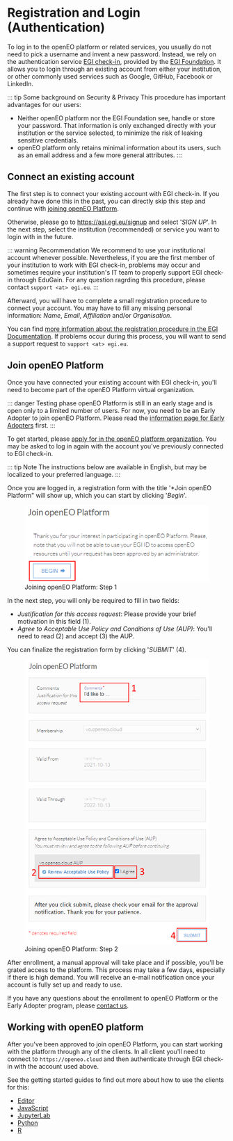 # Registration and Login (Authentication)

To log in to the openEO platform or related services,
you usually do not need to pick a username and invent a new password. 
Instead, we rely on the authentication service [EGI check-in](https://www.egi.eu/services/check-in/),
provided by the [EGI Foundation](https://egi.eu). 
It allows you to login through an existing account from either your institution,
or other commonly used services such as Google, GitHub, Facebook or LinkedIn.

::: tip Some background on Security & Privacy
This procedure has important advantages for our users:

- Neither openEO platform nor the EGI Foundation see, handle or store your password.
  That information is only exchanged directly with your institution or the service selected, 
  to minimize the risk of leaking sensitive credentials.
- openEO platform only retains minimal information about its users,
  such as an email address and a few more general attributes.
:::

## Connect an existing account

The first step is to connect your existing account with EGI check-in.
If you already have done this in the past, you can directly skip this step and 
continue with [joining openEO Platform](#join-openeo-platform).

Otherwise, please go to <https://aai.egi.eu/signup> and select '*SIGN UP*'.
In the next step, select the institution (recommended) or service you want to login with in the future.

::: warning Recommendation
We recommend to use your institutional account whenever possible.
Nevertheless, if you are the first member of your institution to work with EGI check-in, 
problems may occur and sometimes require your institution's IT team to properly
support EGI check-in through EduGain. For any question ragrding this procedure,
please contact `support <at> egi.eu`.
:::

Afterward, you will have to complete a small registration procedure to connect your account.
You may have to fill any missing personal information: *Name*, *Email*, *Affiliation* and/or *Organisation*.

You can find [more information about the registration procedure in the EGI Documentation](https://docs.egi.eu/users/check-in/signup/).
If problems occur during this process, you will want to send a support request to `support <at> egi.eu`.

## Join openEO Platform

Once you have connected your existing account with EGI check-in, you'll need to
become part of the openEO Platform virtual organization.

::: danger Testing phase
openEO Platform is still in an early stage and is open only to a limited number of users.
For now, you need to be an Early Adopter to join openEO Platform.
Please read the [information page for Early Adopters](https://openeo.cloud/early-adopters/) first.
:::

To get started, please [apply for in the openEO platform organization](https://aai.egi.eu/registry/co_petitions/start/coef:327).
You may be asked to log in again with the account you've previously connected to EGI check-in.

::: tip Note
The instructions below are available in English, but may be localized to your preferred language.
:::

Once you are logged in, a registration form with the title '*Join openEO Platform" will show up,
which you can start by clicking '*Begin*'.

<figure>
    <img src="./join1.png" alt="Join openEO Platform - Step 1">
    <figcaption>Joining openEO Platform: Step 1</figcaption>
</figure>

In the next step, you will only be required to fill in two fields:
- *Justification for this access request*: Please provide your brief motivation in this field (1).
- *Agree to Acceptable Use Policy and Conditions of Use (AUP)*: You'll need to read (2) and accept (3) the AUP.

You can finalize the registration form by clicking '*SUBMIT*' (4).

<figure>
    <img src="./join2.png" alt="Join openEO Platform - Step 2">
    <figcaption>Joining openEO Platform: Step 2</figcaption>
</figure>

After enrollment, a manual approval will take place and if possible, you'll be grated access to the platform.
This process may take a few days, especially if there is high demand.
You will receive an e-mail notification once your account is fully set up and ready to use. 

If you have any questions about the enrollment to openEO Platform or the Early Adopter program,
please [contact us](https://openeo.cloud/contact/).

## Working with openEO platform

After you've been approved to join openEO Platform, you can start working with
the platform through any of the clients. In all client you'll need to connect to
`https://openeo.cloud` and then authenticate through EGI check-in with the 
account used above.

See the getting started guides to find out more about how to use the clients for this:

* [Editor](../getting-started/editor/index.md)
* [JavaScript](../getting-started/javascript/index.md#authentication)
* [JupyterLab](../getting-started/jupyterlab/index.md)
* [Python](../getting-started/python/index.md#authentication)
* [R](../getting-started/r/index.md#authentication)

 
